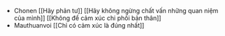 - Chonen [[Hãy phản tư]] [[Hãy không ngừng chất vấn những quan niệm của mình]] [[Không để cảm xúc chi phối bản thân]]
- Mauthuanvoi [[Chỉ có cảm xúc là đúng nhất]]